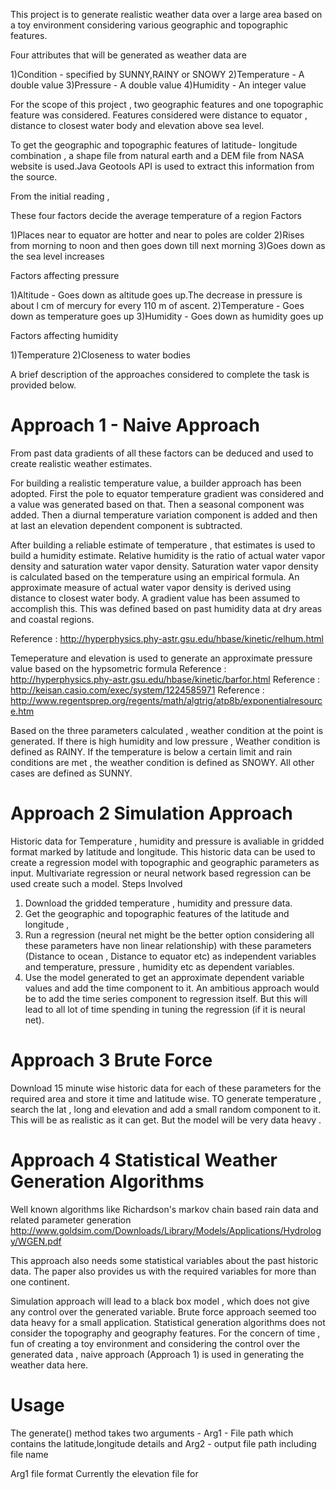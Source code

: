 This project is to generate realistic weather data over a large area based on a toy environment considering various geographic and topographic features.

Four attributes that will be generated as weather data are

1)Condition - specified by SUNNY,RAINY or SNOWY
2)Temperature - A double value
3)Pressure - A double value
4)Humidity - An integer value

For the scope of this project , two geographic features and one topographic feature was considered. Features considered were distance to equator , distance to closest water body and elevation above sea level.

To get the geographic and topographic features of latitude- longitude combination , a shape file from natural earth and a DEM file from NASA website is used.Java Geotools API is used to extract this information from the source. 

From the initial reading , 

These four factors decide the average temperature of a region
Factors 

1)Places near to equator are hotter and near to poles are colder
2)Rises from morning to noon and then goes down till next morning
3)Goes down as the sea level increases

Factors affecting pressure

1)Altitude - Goes down as altitude goes up.The decrease in pressure is about l cm of
mercury for every 110 m of ascent. 
2)Temperature - Goes down as temperature goes up
3)Humidity - Goes down as humidity goes up

Factors affecting humidity

1)Temperature
2)Closeness to water bodies

A brief description of the approaches considered to complete the task is provided below. 

Approach 1 - Naive Approach
==================================================

From past data gradients of all these factors can be deduced and used to create realistic weather estimates.

For building a realistic temperature value, a builder approach has been adopted. First the pole to equator temperature gradient was considered and a value was generated based on that. Then a seasonal component was added. Then a diurnal temperature variation component is added and then at last an elevation dependent component is subtracted.

After building a reliable estimate of temperature , that estimates is used to build a humidity estimate. Relative humidity is the ratio of actual water vapor density and saturation water vapor density. Saturation water vapor density is calculated based on the temperature using an empirical formula. An approximate measure of actual water vapor density is derived using distance to closest water body. A gradient value has been assumed to accomplish this. This was defined based on past humidity data at dry areas and coastal regions.

Reference : http://hyperphysics.phy-astr.gsu.edu/hbase/kinetic/relhum.html

Temeperature and elevation is used to generate an approximate pressure value based on the hypsometric formula
Reference : http://hyperphysics.phy-astr.gsu.edu/hbase/kinetic/barfor.html
Reference : http://keisan.casio.com/exec/system/1224585971
Reference : http://www.regentsprep.org/regents/math/algtrig/atp8b/exponentialresource.htm

Based on the three parameters calculated , weather condition at the point is generated. If there is high humidity and low pressure , Weather condition is defined as RAINY. If the temperature is below a certain limit and rain conditions are met , the weather condition is defined as SNOWY. All other cases are defined as SUNNY. 



Approach 2 Simulation Approach
==================================================

Historic data for Temperature , humidity and pressure is avaliable in gridded format marked by latitude and longitude. 
This historic data can be used to create a regression model with topographic and geographic parameters as input.
Multivariate regression or neural network based regression can be used create such a model.
Steps Involved

1) Download the gridded temperature , humidity and pressure data.
2) Get the geographic and topographic features of the latitude and longitude ,
3) Run a regression (neural net might be the better option considering all these parameters have non linear relationship) with these parameters (Distance to ocean , Distance to equator etc) as independent variables and temperature, pressure , humidity etc as dependent variables.  
4) Use the model generated to  get an approximate dependent variable values and add the time component to it. An ambitious approach would be to add the time series component to regression itself. But this will lead to all lot of time spending in tuning the regression (if it is neural net).


Approach 3 Brute Force
===================================================

Download 15 minute wise historic data for each of these parameters for the required area and store it time and latitude wise.
TO generate temperature , search the lat , long and elevation and add a small random component to it. This will be as realistic as it can get.
But the model will be very data heavy .

Approach 4 Statistical Weather Generation Algorithms
=====================================================
Well known algorithms like Richardson's markov chain based rain data  and related parameter generation
http://www.goldsim.com/Downloads/Library/Models/Applications/Hydrology/WGEN.pdf

This approach also needs some statistical variables about the past historic data. The paper also provides us with the required variables for more than one continent.

 Simulation approach will lead to a black box model , which does not give any control over the generated variable.  Brute force approach seemed too data heavy for a small application.  Statistical generation algorithms does not consider the topography and geography features. For the concern of time , fun of creating a toy environment and considering the control over the generated data , naive approach (Approach 1) is used in generating the weather data here.


Usage 
========================================================
The generate() method takes two arguments - 
Arg1 - File path which contains the latitude,longitude details and 
Arg2 - output file path including file name

Arg1 file format
<STATION NAME><COMMA><LATITUDE><COMMA><LONGITUDE>
Currently the elevation file for 



 